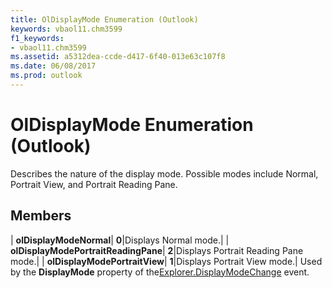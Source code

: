 ```yaml
---
title: OlDisplayMode Enumeration (Outlook)
keywords: vbaol11.chm3599
f1_keywords:
- vbaol11.chm3599
ms.assetid: a5312dea-ccde-d417-6f40-013e63c107f8
ms.date: 06/08/2017
ms.prod: outlook
---
```



# OlDisplayMode Enumeration (Outlook)

Describes the nature of the display mode. Possible modes include Normal, Portrait View, and Portrait Reading Pane.


## Members



| **olDisplayModeNormal**| **0**|Displays Normal mode.|
| **olDisplayModePortraitReadingPane**| **2**|Displays Portrait Reading Pane mode.|
| **olDisplayModePortraitView**| **1**|Displays Portrait View mode.|
Used by the  **DisplayMode** property of the[Explorer.DisplayModeChange](explorer-displaymodechange-event-outlook.md) event.



